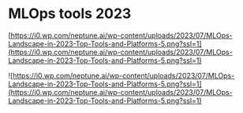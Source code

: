 # MLOps tools 2023

[https://i0.wp.com/neptune.ai/wp-content/uploads/2023/07/MLOps-Landscape-in-2023-Top-Tools-and-Platforms-5.png?ssl=1](https://i0.wp.com/neptune.ai/wp-content/uploads/2023/07/MLOps-Landscape-in-2023-Top-Tools-and-Platforms-5.png?ssl=1)

![https://i0.wp.com/neptune.ai/wp-content/uploads/2023/07/MLOps-Landscape-in-2023-Top-Tools-and-Platforms-5.png?ssl=1](https://i0.wp.com/neptune.ai/wp-content/uploads/2023/07/MLOps-Landscape-in-2023-Top-Tools-and-Platforms-5.png?ssl=1)